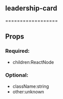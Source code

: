
## leadership-card
==================
## Props


### Required:
 - children:ReactNode

### Optional:
 - className:string
 - other:unknown
